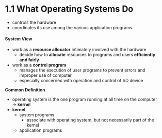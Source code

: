 # 1.1 What Operating Systems Do

* controls the hardware
* coordinates its use among the various application programs

#### System View

* work as a **resource allocator** intimately involved with the hardware
  * decide how to **allocate** resources to programs and users **efficiently and fairly**
* work as a **control program**
  * manages the execution of user programs to prevent errors and improper use of computer
  * especially concerned with operation and control of I/O device

**Common Definition**

* operating system is the one program running at all time on the computer -&gt; **kernel**
* **kernel**
  * system programs
    * associate with operating system, but not necessarily part of the kernel
  * application programs

